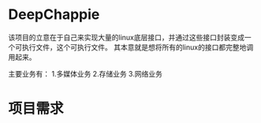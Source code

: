 # DeepChappie
该项目的立意在于自己来实现大量的linux底层接口，并通过这些接口封装变成一个可执行文件，这个可执行文件。
其本意就是想将所有的linux的接口都完整地调用起来。

主要业务有：
1.多媒体业务
2.存储业务
3.网络业务



# 项目需求
